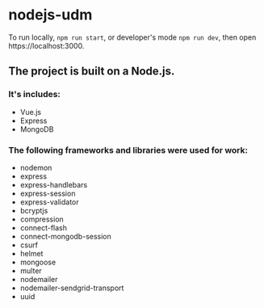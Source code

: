 # nodejs-udm

To run locally, `npm run start`, or developer's mode `npm run dev`, then open https://localhost:3000.

## The project is built on a Node.js.

### It's includes:

- Vue.js
- Express
- MongoDB

### The following frameworks and libraries were used for work:

- nodemon
- express
- express-handlebars
- express-session
- express-validator
- bcryptjs
- compression
- connect-flash
- connect-mongodb-session
- csurf
- helmet
- mongoose
- multer
- nodemailer
- nodemailer-sendgrid-transport
- uuid
